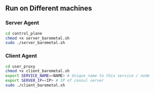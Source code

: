 ## Run on Different machines

### Server Agent
```bash
cd control_plane
chmod +x server_baremetal.sh
sudo ./server_baremetal.sh
```

### Client Agent
```bash
cd user_proxy
chmod +x client_baremetal.sh
export SERVICE_NAME=<NAME> # Unique name to this service / node
export SERVER_IP=<IP> # IP of consul server
sudo ./client_baremetal.sh
```